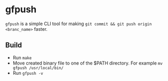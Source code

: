 # gfpush

`gfpush` is a simple CLI tool for making `git commit && git push origin <branc_name>` faster.


## Build
- Run `make`
- Move created binary file to one of the $PATH directory. For example `mv gfpush /usr/local/bin/`
- Run `gfpush -v`